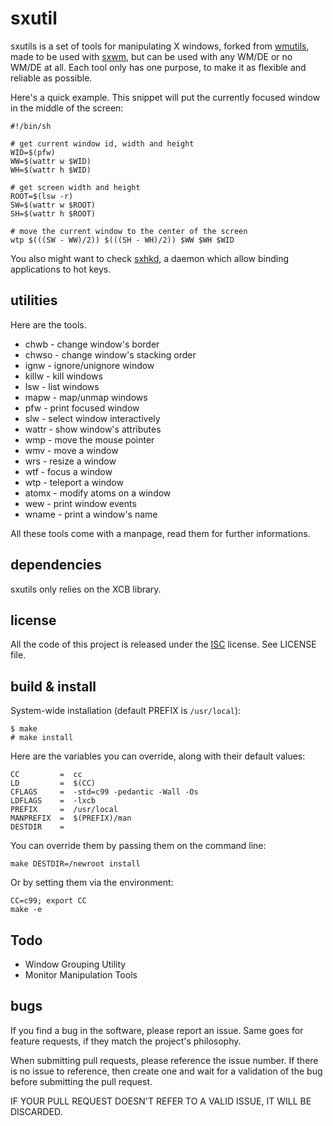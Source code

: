 sxutil
=============

sxutils is a set of tools for manipulating X windows, forked from [wmutils](https://github.com/wmutils),
made to be used with [sxwm](https://github.com/I-LeCorbeau/sxwm), but can be used with any WM/DE or no WM/DE 
at all. Each tool only has one purpose, to make it as flexible and reliable as possible.

Here's a quick example. This snippet will put the currently focused window in
the middle of the screen:

    #!/bin/sh

    # get current window id, width and height
    WID=$(pfw)
    WW=$(wattr w $WID)
    WH=$(wattr h $WID)

    # get screen width and height
    ROOT=$(lsw -r)
    SW=$(wattr w $ROOT)
    SH=$(wattr h $ROOT)

    # move the current window to the center of the screen
    wtp $(((SW - WW)/2)) $(((SH - WH)/2)) $WW $WH $WID

You also might want to check [sxhkd](https://github.com/baskerville/sxhkd), a
daemon which allow binding applications to hot keys.

utilities
---------

Here are the tools.

* chwb  - change window's border
* chwso - change window's stacking order
* ignw  - ignore/unignore window
* killw - kill windows
* lsw   - list windows
* mapw  - map/unmap windows
* pfw   - print focused window
* slw   - select window interactively
* wattr - show window's attributes
* wmp   - move the mouse pointer
* wmv   - move a window
* wrs   - resize a window
* wtf   - focus a window
* wtp   - teleport a window
* atomx - modify atoms on a window
* wew	- print window events
* wname	- print a window's name

All these tools come with a manpage, read them for further informations.

dependencies
------------

sxutils only relies on the XCB library.

license
-------

All the code of this project is released under the
[ISC](http://www.openbsd.org/policy.html) license. See LICENSE file.

build & install
---------------

System-wide installation (default PREFIX is `/usr/local`):

    $ make
    # make install

Here are the variables you can override, along with their default values:

    CC         =  cc
    LD         =  $(CC)
    CFLAGS     =  -std=c99 -pedantic -Wall -Os
    LDFLAGS    =  -lxcb
    PREFIX     =  /usr/local
    MANPREFIX  =  $(PREFIX)/man
    DESTDIR    =

You can override them by passing them on the command line:

    make DESTDIR=/newroot install

Or by setting them via the environment:

    CC=c99; export CC
    make -e
    
Todo
----------

- Window Grouping Utility
- Monitor Manipulation Tools

bugs
----------

If you find a bug in the software, please report an issue. Same goes for
feature requests, if they match the project's philosophy.

When submitting pull requests, please reference the issue number. If there is
no issue to reference, then create one and wait for a validation of the bug
before submitting the pull request.

IF YOUR PULL REQUEST DOESN'T REFER TO A VALID ISSUE, IT WILL BE DISCARDED.
